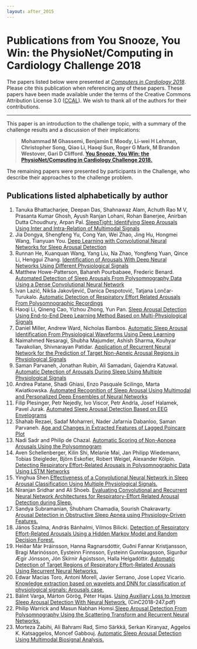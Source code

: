 ```yaml
---
layout: after_2015
---
```


# Publications from You Snooze, You Win: the PhysioNet/Computing in Cardiology Challenge 2018 

The papers listed below were presented at [*Computers in Cardiology
2018*](http://www.cinc.org/). Please cite this publication when
referencing any of these papers. These papers have been made available
under the terms of the Creative Commons Attribution License 3.0
([CCAL](http://creativecommons.org/licenses/by/3.0/)). We wish to thank
all of the authors for their contributions.

---

This paper is an introduction to the challenge topic, with a summary of
the challenge results and a discussion of their implications:

> __Mohammad M Ghassemi, Benjamin E Moody, Li-wei H Lehman, Christopher
> Song, Qiao Li, Haoqi Sun, Roger G Mark, M Brandon Westover, Gari D
> Clifford. [You Snooze, You Win: the PhysioNet/Computing in
> Cardiology Challenge 2018.](challenge2018cinc.pdf)__

The remaining papers were presented by participants in the Challenge,
who describe their approaches to the challenge problem.

## Publications listed alphabetically by author

1.  Tanuka Bhattacharjee, Deepan Das, Shahnawaz Alam, Achuth Rao M V,
    Prasanta Kumar Ghosh, Ayush Ranjan Lohani, Rohan Banerjee, Anirban
    Dutta Choudhury, Arpan Pal. [SleepTight: Identifying Sleep
    Arousals Using Inter and Intra-Relation of Multimodal
    Signals](CinC2018-245.pdf)
2.  Jia Dongya, Shengfeng Yu, Cong Yan, Wei Zhao, Jing Hu, Hongmei
    Wang, Tianyuan You. [Deep Learning with Convolutional Neural
    Networks for Sleep Arousal Detection](CinC2018-371.pdf)
3.  Runnan He, Kuanquan Wang, Yang Liu, Na Zhao, Yongfeng Yuan, Qince
    Li, Henggui Zhang. [Identification of Arousals With Deep
    Neural Networks Using Different Physiological
    Signals](CinC2018-060.pdf)
4.  Matthew Howe-Patterson, Bahareh Pourbabaee, Frederic Benard.
    [Automated Detection of Sleep Arousals From Polysomnography Data
    Using a Dense Convolutional Neural Network](CinC2018-232.pdf)
5.  Ivan Lazić, Nikša Jakovljević, Danica Despotović, Tatjana
    Lončar-Turukalo. [Automatic Detection of Respiratory Effort
    Related Arousals From Polysomnographic Recordings](CinC2018-226.pdf)
6.  Haoqi Li, Qineng Cao, Yizhou Zhong, Yun Pan. [Sleep Arousal
    Detection Using End-to-End Deep Learning Method Based on
    Multi-Physiological Signals](CinC2018-083.pdf)
7.  Daniel Miller, Andrew Ward, Nicholas Bambos. [Automatic
    Sleep Arousal Identification From Physiological Waveforms Using Deep
    Learning](CinC2018-242.pdf)
8.  Naimahmed Nesaragi, Shubha Majumder, Ashish Sharma, Kouhyar
    Tavakolian, Shivnarayan Patidar. [Application of Recurrent
    Neural Network for the Prediction of Target Non-Apneic Arousal
    Regions in Physiological Signals](CinC2018-256.pdf)
9.  Saman Parvaneh, Jonathan Rubin, Ali Samadani, Gajendra
    Katuwal. [Automatic Detection of Arousals During Sleep Using
    Multiple Physiological Signals](CinC2018-152.pdf)
10. Andrea Patane, Shadi Ghiasi, Enzo Pasquale Scilingo, Marta
    Kwiatkowska. [Automated Recognition of Sleep Arousal Using
    Multimodal and Personalized Deep Ensembles of Neural
    Networks](CinC2018-332.pdf)
11. Filip Plesinger, Petr Nejedly, Ivo Viscor, Petr Andrla, Josef
    Halamek, Pavel Jurak. [Automated Sleep Arousal Detection
    Based on EEG Envelograms](CinC2018-040.pdf)
12. Shahab Rezaei, Sadaf Moharreri, Nader Jafarnia Dabanloo, Saman
    Parvaneh. [Age and Changes in Extracted Features of Lagged
    Poincare Plot](CinC2018-330.pdf)
13. Nadi Sadr and Philip de Chazal. [Automatic Scoring of
    Non-Apnoea Arousals Using the Polysomnogram](CinC2018-252.pdf)
14. Aven Schellenberger, Kilin Shi, Melanie Mai, Jan Philipp
    Wiedemann, Tobias Steigleder, Björn Eskofier, Robert Weigel,
    Alexander Kölpin. [Detecting Respiratory Effort-Related
    Arousals in Polysomnographic Data Using LSTM
    Networks](CinC2018-104.pdf)
15. Yinghua Shen.[Effectiveness of a Convolutional Neural
    Network in Sleep Arousal Classification Using Multiple Physiological
    Signals.](CinC2018-050.pdf)
16. Niranjan Sridhar and Ali Shoeb. [Evaluating Convolutional
    and Recurrent Neural Network Architectures for Respiratory-Effort
    Related Arousal Detection during Sleep.](CinC2018-284.pdf) 
17. Sandya Subramanian, Shubham Chamadia, Sourish Chakravarty. [Arousal Detection in Obstructive Sleep Apnea using
    Physiology-Driven Features.](CinC2018-349.pdf)
18. János Szalma, András Bánhalmi, Vilmos Bilicki. [Detection
    of Respiratory Effort-Related Arousals Using a Hidden Markov Model
    and Random Decision Forest.](CinC2018-089.pdf) 
19. Heiðar Már Þráinsson, Hanna Ragnarsdóttir, Guðni Fannar
    Kristjansson, Bragi Marinósson, Eysteinn Finnsson, Eysteinn
    Gunnlaugsson, Sigurður Ægir Jónsson, Jón Skírnir Ágústsson, Halla
    Helgadóttir. [Automatic Detection of Target Regions of
    Respiratory Effort-Related Arousals Using Recurrent Neural
    Networks.](CinC2018-126.pdf)
20. Edwar Macias Toro, Antoni Morell, Javier Serrano, Jose Lopez
    Vicario. [Knowledge extraction based on wavelets and DNN for
    classification of physiological signals: Arousals
    case.](CinC2018-230.pdf) 
21. Bálint Varga, Márton Görög, Péter Hajas. [Using Auxiliary
    Loss to Improve Sleep Arousal Detection With Neural
    Network.](CinC2018-247.pdf) (CinC2018-247.pdf)
22. Philip Warrick and Masun Nabhan Homsi.[Sleep Arousal
    Detection From Polysomnography Using the Scattering Transform and
    Recurrent Neural Networks.](CinC2018-368.pdf)
23. Morteza Zabihi, Ali Bahrami Rad, Simo Särkkä, Serkan Kiranyaz,
    Aggelos K. Katsaggelos, Moncef Gabbouj. [Automatic Sleep
    Arousal Detection Using Multimodal Biosignal
    Analysis.](CinC2018-257.pdf)

